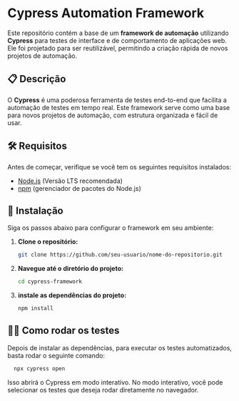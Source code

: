 # Cypress Automation Framework

Este repositório contém a base de um **framework de automação** utilizando **Cypress** para testes de interface e de comportamento de aplicações web. Ele foi projetado para ser reutilizável, permitindo a criação rápida de novos projetos de automação.

## 📋 Descrição

O **Cypress** é uma poderosa ferramenta de testes end-to-end que facilita a automação de testes em tempo real. Este framework serve como uma base para novos projetos de automação, com estrutura organizada e fácil de usar.

## 🛠️ Requisitos

Antes de começar, verifique se você tem os seguintes requisitos instalados:

- [Node.js](https://nodejs.org/) (Versão LTS recomendada)
- [npm](https://www.npmjs.com/) (gerenciador de pacotes do Node.js)
  
## 🚀 Instalação

Siga os passos abaixo para configurar o framework em seu ambiente:

1. **Clone o repositório:**

   ```bash
   git clone https://github.com/seu-usuario/nome-do-repositorio.git

2. **Navegue até o diretório do projeto:**

   ```bash
   cd cypress-framework

3. **instale as dependências do projeto:**

   ```bash
   npm install

## 🧑‍💻 Como rodar os testes

Depois de instalar as dependências, para executar os testes automatizados, basta rodar o seguinte comando:

  ```bash
    npx cypress open
  ```
Isso abrirá o Cypress em modo interativo. No modo interativo, você pode selecionar os testes que deseja rodar diretamente no navegador.
